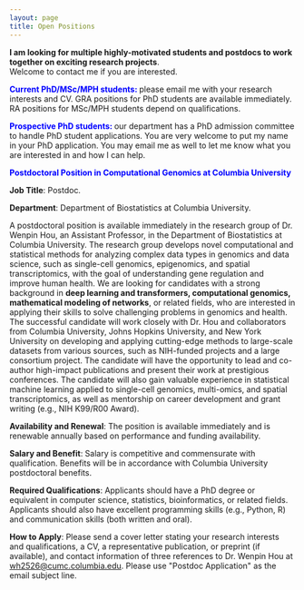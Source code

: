 ```yaml
---
layout: page
title: Open Positions 
---
```



**I am looking for multiple highly-motivated students and postdocs to work together on exciting research projects**.  
Welcome to contact me if you are interested. 


**<span style="color: blue;"> Current PhD/MSc/MPH students: </span>**  please email me with your research interests and CV. GRA positions for PhD students are available immediately. RA positions for MSc/MPH students depend on qualifications. 

**<span style="color: blue;"> Prospective PhD students: </span>**   our department has a PhD admission committee to handle PhD student applications. You are very welcome to put my name in your PhD application. You may email me as well to let me know what you are interested in and how I can help.

**<span style="color: blue;"> Postdoctoral Position in Computational Genomics at Columbia University </span>**


**Job Title**: Postdoc.

**Department**: Department of Biostatistics at Columbia University.

A postdoctoral position is available immediately in the research group of Dr. Wenpin Hou, an Assistant Professor, in the Department of Biostatistics at Columbia University.  The research group develops novel computational and statistical methods for analyzing complex data types in genomics and data science, such as single-cell genomics, epigenomics, and spatial transcriptomics, with the goal of understanding gene regulation and improve human health. We are looking for candidates with a strong background in **deep learning and transformers, computational genomics, mathematical modeling of networks**, or related fields, who are interested in applying their skills to solve challenging problems in genomics and health. The successful candidate will work closely with Dr. Hou and collaborators from Columbia University, Johns Hopkins University, and New York University on developing and applying cutting-edge methods to large-scale datasets from various sources, such as NIH-funded projects and a large consortium project. The candidate will have the opportunity to lead and co-author high-impact publications and present their work at prestigious conferences. The candidate will also gain valuable experience in statistical machine learning applied to single-cell genomics, multi-omics, and spatial transcriptomics, as well as mentorship on career development and grant writing (e.g., NIH K99/R00 Award).

**Availability and Renewal**: The position is available immediately and is renewable annually based on performance and funding availability. 

**Salary and Benefit**: Salary is competitive and commensurate with qualification. Benefits will be in accordance with Columbia University postdoctoral benefits.

**Required Qualifications**: Applicants should have a PhD degree or equivalent in computer science, statistics, bioinformatics, or related fields. Applicants should also have excellent programming skills (e.g., Python, R) and communication skills (both written and oral).

**How to Apply**: Please send a cover letter stating your research interests and qualifications, a CV, a representative publication, or preprint (if available), and contact information of three references to Dr. Wenpin Hou at wh2526@cumc.columbia.edu. Please use "Postdoc Application" as the email subject line.
